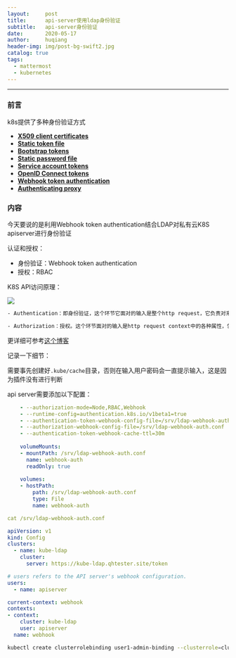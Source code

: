```yaml
---
layout:     post
title:      api-server使用ldap身份验证
subtitle:  	api-server身份验证
date:       2020-05-17
author:     huqiang
header-img: img/post-bg-swift2.jpg
catalog: true
tags:
  - mattermost
  - kubernetes
---
```


***

### 前言

k8s提供了多种身份验证方式

- [**X509 client certificates**](https://kubernetes.io/docs/reference/access-authn-authz/authentication/#x509-client-certs)
- [**Static token file**](https://kubernetes.io/docs/reference/access-authn-authz/authentication/#static-token-file)
- [**Bootstrap tokens**](https://kubernetes.io/docs/reference/access-authn-authz/authentication/#bootstrap-tokens)
- [**Static password file**](https://kubernetes.io/docs/reference/access-authn-authz/authentication/#static-password-file)
- [**Service account tokens**](https://kubernetes.io/docs/reference/access-authn-authz/authentication/#service-account-tokens)
- [**OpenID Connect tokens**](https://kubernetes.io/docs/reference/access-authn-authz/authentication/#openid-connect-tokens)
- [**Webhook token authentication**](https://kubernetes.io/docs/reference/access-authn-authz/authentication/#webhook-token-authentication)
- [**Authenticating proxy**](https://kubernetes.io/docs/reference/access-authn-authz/authentication/#authenticating-proxy)



### 内容

今天要说的是利用Webhook token authentication结合LDAP对私有云K8S apiserver进行身份验证

认证和授权：

- 身份验证：Webhook token authentication
- 授权：RBAC

K8S API访问原理：

![](https://tva1.sinaimg.cn/large/007S8ZIlgy1gevtxe9feuj307f046dfo.jpg)

````txt
- Authentication：即身份验证，这个环节它面对的输入是整个http request，它负责对来自client的请求进行身份校验，支持的方法包括：client证书验证（https双向验证）、basic auth、普通token以及jwt token(用于serviceaccount)。APIServer启动时，可以指定一种Authentication方法，也可以指定多种方法。如果指定了多种方法，那么APIServer将会逐个使用这些方法对客户端请求进行验证，只要请求数据通过其中一种方法的验证，APIServer就会认为Authentication成功；在较新版本kubeadm引导启动的k8s集群的apiserver初始配置中，默认支持client证书验证和serviceaccount两种身份验证方式。在这个环节，apiserver会通过client证书或http header中的字段(比如serviceaccount的jwt token)来识别出请求的“用户身份”，包括”user”、”group”等，这些信息将在后面的authorization环节用到。

- Authorization：授权。这个环节面对的输入是http request context中的各种属性，包括：user、group、request path（比如：/api/v1、/healthz、/version等）、request verb(比如：get、list、create等)。APIServer会将这些属性值与事先配置好的访问策略(access policy）相比较。APIServer支持多种authorization mode，包括Node、RBAC、Webhook等。APIServer启动时，可以指定一种authorization mode，也可以指定多种authorization mode，如果是后者，只要Request通过了其中一种mode的授权，那么该环节的最终结果就是授权成功。在较新版本kubeadm引导启动的k8s集群的apiserver初始配置中，authorization-mode的默认配置是”Node,RBAC”。Node授权器主要用于各个node上的kubelet访问apiserver时使用的，其他一般均由RBAC授权器来授权。
````

更详细可参考[这个博客](https://tonybai.com/2018/06/14/the-authentication-and-authorization-of-kubectl-when-accessing-k8s-cluster/)



记录一下细节：

需要事先创建好`.kube/cache`目录，否则在输入用户密码会一直提示输入，这是因为插件没有进行判断

api server需要添加以下配置：

```yaml
    - --authorization-mode=Node,RBAC,Webhook
    - --runtime-config=authentication.k8s.io/v1beta1=true
    - --authentication-token-webhook-config-file=/srv/ldap-webhook-auth.conf
    - --authorization-webhook-config-file=/srv/ldap-webhook-auth.conf
    - --authentication-token-webhook-cache-ttl=30m
    
    volumeMounts:
    - mountPath: /srv/ldap-webhook-auth.conf
      name: webhook-auth
      readOnly: true
      
    volumes:
  	- hostPath:
        path: /srv/ldap-webhook-auth.conf
        type: File
    	name: webhook-auth
```

```yaml
cat /srv/ldap-webhook-auth.conf

apiVersion: v1
kind: Config
clusters:
  - name: kube-ldap
    cluster:
      server: https://kube-ldap.qhtester.site/token

# users refers to the API server's webhook configuration.
users:
  - name: apiserver

current-context: webhook
contexts:
- context:
    cluster: kube-ldap
    user: apiserver
  name: webhook
```

```bash
kubectl create clusterrolebinding user1-admin-binding --clusterrole=cluster-admin --user=user1
```

